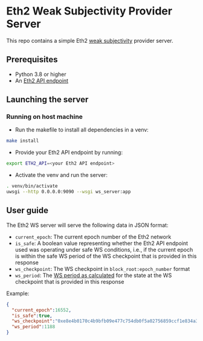 # Eth2 Weak Subjectivity Provider Server

This repo contains a simple Eth2 [weak subjectivity](https://github.com/ethereum/eth2.0-specs/blob/dev/specs/phase0/weak-subjectivity.md) provider server.

## Prerequisites
- Python 3.8 or higher
- An [Eth2 API endpoint](https://ethereum.github.io/eth2.0-APIs/)
<!-- - Docker (if you want to run this as Docker instance) -->

## Launching the server
<!-- ### Running as a Docker instance

- Fill in `ETH2_API` with your Eth2 API endpoint
- Build the docker image:
```bash
docker build -t eth2-ws-server .
```
- Run as a docker instance:
```bash
sudo docker run -p 80:80 eth2-ws-server
``` -->

### Running on host machine

- Run the makefile to install all dependencies in a venv:
```bash
make install
```
- Provide your Eth2 API endpoint by running:
```bash
export ETH2_API=<your Eth2 API endpoint>
```
- Activate the venv and run the server:
```bash
. venv/bin/activate
uwsgi --http 0.0.0.0:9090 --wsgi ws_server:app
```


## User guide

The Eth2 WS server will serve the following data in JSON format:
- `current_epoch`: The current epoch number of the Eth2 network
- `is_safe`: A boolean value representing whether the Eth2 API endpoint used was operating under safe WS conditions, i.e., if the current epoch is within the safe WS period of the WS checkpoint that is provided in this response
- `ws_checkpoint`: The WS checkpoint in `block_root:epoch_number` format
- `ws_period`: The [WS period as calculated](https://github.com/ethereum/eth2.0-specs/blob/dev/specs/phase0/weak-subjectivity.md#calculating-the-weak-subjectivity-period) for the state at the WS checkpoint that is provided in this response

Example:
```json
{
  "current_epoch":16552,
  "is_safe":true,
  "ws_checkpoint":"0xe8e4b0170c4b9bfb09e477c754db0f5a02756859ccf1e834a39dbafbe9292f3c:15601",
  "ws_period":1188
}
```

